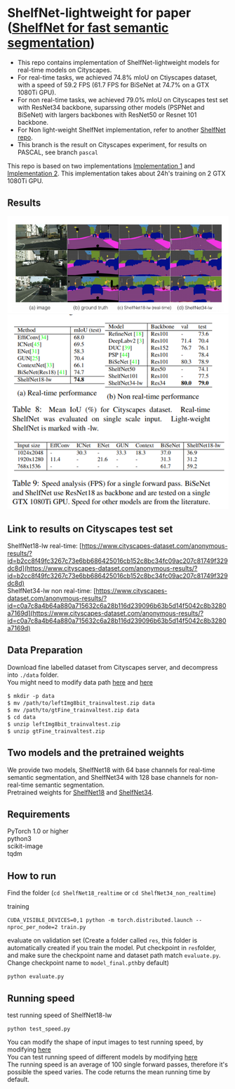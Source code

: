 # ShelfNet-lightweight for paper ([ShelfNet for fast semantic segmentation](https://arxiv.org/abs/1811.11254))
* This repo contains implementation of ShelfNet-lightweight models for real-time models on Cityscapes. <br/>
* For real-time tasks, we achieved 74.8% mIoU on Ctiyscapes dataset, with a speed of 59.2 FPS (61.7 FPS for BiSeNet at 74.7% on a GTX 1080Ti GPU). <br/>
* For non real-time tasks, we achieved 79.0% mIoU on Cityscapes test set with ResNet34 backbone, suparssing other models (PSPNet and BiSeNet) with largers backbones with ResNet50 or Resnet 101 backbone. <br/>
* For Non light-weight ShelfNet implementation, refer to another [ShelfNet repo](https://github.com/juntang-zhuang/ShelfNet). <br/>
* This branch is the result on Cityscapes experiment, for results on PASCAL, see branch ```pascal```

This repo is based on two implementations [Implementation 1](https://github.com/ycszen/TorchSeg) and [Implementation 2](https://github.com/CoinCheung/BiSeNet). This implementation takes about 24h's training on 2 GTX 1080Ti GPU. <br/>

## Results
![Imagess](figures/images.png)</br>
![Cityscapes results](figures/results_shelfnet.png) </br>

## Link to results on Cityscapes test set
ShelfNet18-lw real-time: [https://www.cityscapes-dataset.com/anonymous-results/?id=b2cc8f49fc3267c73e6bb686425016cb152c8bc34fc09ac207c81749f329dc8d](https://www.cityscapes-dataset.com/anonymous-results/?id=b2cc8f49fc3267c73e6bb686425016cb152c8bc34fc09ac207c81749f329dc8d) <br/>
ShelfNet34-lw non real-time: [https://www.cityscapes-dataset.com/anonymous-results/?id=c0a7c8a4b64a880a715632c6a28b116d239096b63b5d14f5042c8b3280a7169d](https://www.cityscapes-dataset.com/anonymous-results/?id=c0a7c8a4b64a880a715632c6a28b116d239096b63b5d14f5042c8b3280a7169d)

## Data Preparation
Download fine labelled dataset from Cityscapes server, and decompress into ```./data``` folder. <br />
You might need to modify data path [here](https://github.com/NoName-sketch/anonymous/blob/master/ShelfNet18_realtime/train.py/#L58) and [here](https://github.com/NoName-sketch/anonymous/blob/master/ShelfNet18_realtime/evaluate.py/#L143)<br/>
```
$ mkdir -p data
$ mv /path/to/leftImg8bit_trainvaltest.zip data
$ mv /path/to/gtFine_trainvaltest.zip data
$ cd data
$ unzip leftImg8bit_trainvaltest.zip
$ unzip gtFine_trainvaltest.zip
```

## Two models and the pretrained weights
We provide two models, ShelfNet18 with 64 base channels for real-time semantic segmentation, and ShelfNet34 with 128 base channels for non-real-time semantic segmentation. <br/>Pretrained weights for [ShelfNet18](https://www.dropbox.com/s/84ol8lk99qcis9p/ShelfNet18_realtime.pth?dl=0) and [ShelfNet34](https://www.dropbox.com/s/q9jae02qe27wwa3/ShelfNet34_non_realtime.pth?dl=0).

## Requirements
PyTorch 1.0 or higher <br/>
python3 <br/>
scikit-image <br/>
tqdm<br/>

## How to run
Find the folder (```cd ShelfNet18_realtime``` or ```cd ShelfNet34_non_realtime```)

training
```
CUDA_VISIBLE_DEVICES=0,1 python -m torch.distributed.launch --nproc_per_node=2 train.py
```

evaluate on validation set (Create a folder called ```res```, this folder is automatically created if you train the model. Put checkpoint in ```res```folder, and make sure the checkpoint name and dataset path match ```evaluate.py```. Change checkpoint name to ```model_final.pth```by default)
```
python evaluate.py
```

## Running speed
test running speed of ShelfNet18-lw
```
python test_speed.py
```

You can modify the shape of input images to test running speed, by modifying [here](https://github.com/NoName-sketch/anonymous/blob/master/ShelfNet18_realtime/test_LWRF_speed.py#L32) <br />
You can test running speed of different models by modifying [here](https://github.com/NoName-sketch/anonymous/blob/master/ShelfNet18_realtime/test_LWRF_speed.py#L20) <br />
The running speed is an average of 100 single forward passes, therefore it's possible the speed varies. The code returns the mean running time by default.
